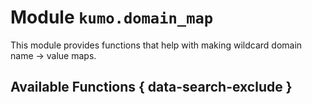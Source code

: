 # Module `kumo.domain_map`

This module provides functions that help with making wildcard domain name -> value maps.

## Available Functions { data-search-exclude }
